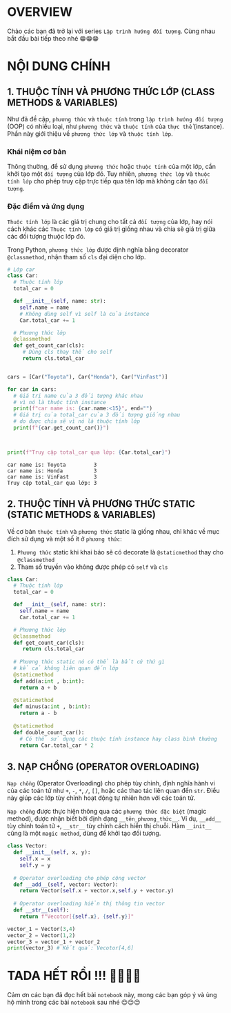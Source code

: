 # **OVERVIEW**
Chào các bạn đã trở lại với series `Lập trình hướng đối tượng`. Cùng nhau bắt đầu bài tiếp theo nhé 😁😁😁

# **NỘI DUNG CHÍNH**

## **1. THUỘC TÍNH VÀ PHƯƠNG THỨC LỚP (CLASS METHODS & VARIABLES)**

Như đã đề cập, `phương thức` và `thuộc tính` trong `lập trình hướng đối tượng` (OOP) có nhiều loại, như `phương thức` và `thuộc tính` của `thực thể` (instance). Phần này giới thiệu về `phương thức lớp` và `thuộc tính lớp`.

### **Khái niệm cơ bản**
Thông thường, để sử dụng `phương thức` hoặc `thuộc tính` của một lớp, cần khởi tạo một `đối tượng` của lớp đó. Tuy nhiên, `phương thức lớp` và `thuộc tính lớp` cho phép truy cập trực tiếp qua tên lớp mà không cần tạo `đối tượng`.

### **Đặc điểm và ứng dụng**
`Thuộc tính lớp` là các giá trị chung cho tất cả `đối tượng` của lớp, hay nói cách khác các `Thuộc tính lớp` có giá trị giống nhau và chia sẽ giá trị giữa các đối tượng thuộc lớp đó.

Trong Python, `phương thức lớp` được định nghĩa bằng decorator `@classmethod`, nhận tham số `cls` đại diện cho lớp.


```python
# Lớp car
class Car:
  # Thuộc tính lớp
  total_car = 0

  def __init__(self, name: str):
    self.name = name
    # Không dùng self vì self là của instance
    Car.total_car += 1

  # Phương thức lớp
  @classmethod
  def get_count_car(cls):
     # Dùng cls thay thế cho self
     return cls.total_car


cars = [Car("Toyota"), Car("Honda"), Car("VinFast")]

for car in cars:
  # Giá trị name của 3 đối tượng khác nhau
  # vì nó là thuộc tính instance
  print(f"car name is: {car.name:<15}", end="")
  # Giá trị của total_car của 3 đối tượng giống nhau
  # do được chia sẽ vì nó là thuộc tính lớp
  print(f"{car.get_count_car()}")



print(f"Truy cập total_car qua lớp: {Car.total_car}")
```

    car name is: Toyota         3
    car name is: Honda          3
    car name is: VinFast        3
    Truy cập total_car qua lớp: 3
    

## **2. THUỘC TÍNH VÀ PHƯƠNG THỨC STATIC (STATIC METHODS & VARIABLES)**
Về cơ bản `thuộc tính` và `phương thức` static là giống nhau, chỉ khác về mục đích sử dụng và một số ít ở `phương thức`:
1. `Phương thức` static khi khai báo sẽ có decorate là `@staticmethod` thay cho `@classmethod`
2. Tham số truyền vào không được phép có `self` và `cls`

```python
class Car:
  # Thuộc tính lớp
  total_car = 0

  def __init__(self, name: str):
    self.name = name
    Car.total_car += 1

  # Phương thức lớp
  @classmethod
  def get_count_car(cls):
     return cls.total_car
  
  # Phương thức static nó có thể là bất cứ thứ gì
  # kể cả không liên quan đến lớp
  @staticmethod
  def add(a:int , b:int):
    return a + b
  
  @staticmethod
  def minus(a:int , b:int):
    return a - b
  
  @staticmethod
  def double_count_car():
    # Có thể sử dụng các thuộc tính instance hay class bình thường
    return Car.total_car * 2
```

## **3. NẠP CHỒNG (OPERATOR OVERLOADING)**

`Nạp chồng` (Operator Overloading) cho phép tùy chỉnh, định nghĩa hành vi của  các toán tử như `+`, `-`, `*`, `/`, `[]`, hoặc các thao tác liên quan đến `str`. Điều này giúp các lớp tùy chỉnh hoạt động tự nhiên hơn với các toán tử.

`Nạp chồng` được thực hiện thông qua các `phương thức đặc biệt` (magic method), được nhận biết bởi định dạng `__tên_phương_thức__`. Ví dụ, `__add__` tùy chỉnh toán tử `+`, `__str__` tùy chỉnh cách hiển thị chuỗi. Hàm `__init__` cũng là một `magic method`, dùng để khởi tạo đối tượng.

```python
class Vector:
  def __init__(self, x, y):
    self.x = x
    self.y = y
  
  # Operator overloading cho phép cộng vector
  def __add__(self, vector: Vector):
    return Vector(self.x + vector.x,self.y + vector.y)
  
  # Operator overloading hiển thị thông tin vector
  def __str__(self):
    return f"Vecotor[{self.x}, {self.y}]"

vector_1 = Vector(3,4)
vector_2 = Vector(1,2)
vector_3 = vector_1 + vector_2
print(vector_3) # Kết quả: Vecotor[4,6]
```

# **TADA HẾT RỒI !!! 🥳🥳🥳🥳**

Cảm ơn các bạn đã đọc hết bài `notebook` này, mong các bạn góp ý và ủng hộ mình trong các bài `notebook` sau nhé 😌😌😌

